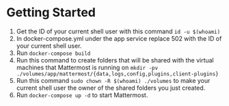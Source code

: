 # Getting Started

1. Get the ID of your current shell user with this command `id -u $(whoami)`
2. In docker-compose.yml under the app service replace 502 with the ID of your current shell user.
3. Run `docker-compose build`
4. Run this command to create folders that will be shared with the virtual machines that Mattermost is running on `mkdir -pv ./volumes/app/mattermost/{data,logs,config,plugins,client-plugins}`
5. Run this command `sudo chown -R $(whoami) ./volumes` to make your current shell user the owner of the shared folders you just created.
6. Run `docker-compose up -d` to start Mattermost.
